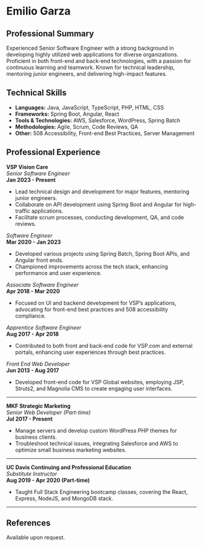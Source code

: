 # Emilio Garza

## Professional Summary

Experienced Senior Software Engineer with a strong background in developing highly utilized web applications for diverse organizations. Proficient in both front-end and back-end technologies, with a passion for continuous learning and teamwork. Known for technical leadership, mentoring junior engineers, and delivering high-impact features.

## Technical Skills

- **Languages:** Java, JavaScript, TypeScript, PHP, HTML, CSS
- **Frameworks:** Spring Boot, Angular, React
- **Tools & Technologies:** AWS, Salesforce, WordPress, Spring Batch
- **Methodologies:** Agile, Scrum, Code Reviews, QA
- **Other:** 508 Accessibility, Front-end Best Practices, Server Management

## Professional Experience

**VSP Vision Care**  
*Senior Software Engineer*  
**Jan 2023 - Present**  
- Lead technical design and development for major features, mentoring junior engineers.
- Collaborate on API development using Spring Boot and Angular for high-traffic applications.
- Facilitate scrum processes, conducting development, QA, and code reviews.

*Software Engineer*  
**Mar 2020 - Jan 2023**  
- Developed various projects using Spring Batch, Spring Boot APIs, and Angular front ends.
- Championed improvements across the tech stack, enhancing performance and user experience.

*Associate Software Engineer*  
**Apr 2018 - Mar 2020**  
- Focused on UI and backend development for VSP’s applications, advocating for front-end best practices and 508 accessibility compliance.

*Apprentice Software Engineer*  
**Aug 2017 - Apr 2018**  
- Contributed to both front and back-end code for VSP.com and external portals, enhancing user experiences through best practices.

*Front End Web Developer*  
**Jun 2013 - Aug 2017**  
- Developed front-end code for VSP Global websites, employing JSP, Struts2, and Magnolia CMS to create engaging user interfaces.

---

**MKF Strategic Marketing**  
*Senior Web Developer (Part-time)*  
**Jul 2017 - Present**  
- Manage servers and develop custom WordPress PHP themes for business clients.
- Troubleshoot technical issues, integrating Salesforce and AWS to optimize small business marketing websites.

---

**UC Davis Continuing and Professional Education**  
*Substitute Instructor*  
**Aug 2019 - Apr 2020 (Part-time)**  
- Taught Full Stack Engineering bootcamp classes, covering the React, Express, NodeJS, and MongoDB stack.

---

## References  
Available upon request.